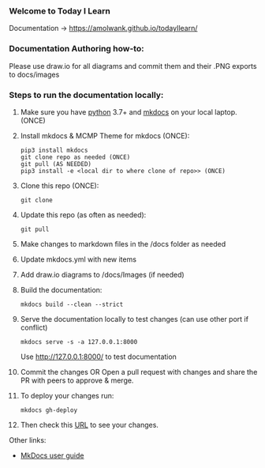 ### Welcome to Today I Learn
Documentation -> https://amolwank.github.io/todayIlearn/


### Documentation Authoring how-to:

Please use draw.io for all diagrams and commit them and their .PNG exports to docs/images

### Steps to run the documentation locally:

 1. Make sure you have [python](https://www.python.org/downloads) 3.7+ and [mkdocs](https://www.mkdocs.org/) on your local laptop. (ONCE)
 1. Install mkdocs & MCMP Theme for mkdocs (ONCE):

        pip3 install mkdocs
        git clone repo as needed (ONCE)
        git pull (AS NEEDED)
        pip3 install -e <local dir to where clone of repo>> (ONCE)
        
 1. Clone this repo (ONCE):
 
        git clone 
    
 1. Update this repo (as often as needed):
 
        git pull
    
 1. Make changes to markdown files in the /docs folder as needed
 1. Update mkdocs.yml with new items
 1. Add draw.io diagrams to /docs/Images (if needed)
 2. Build the documentation:
 
        mkdocs build --clean --strict
    
 3. Serve the documentation locally to test changes (can use other port if conflict)
 
        mkdocs serve -s -a 127.0.0.1:8000
        
    Use http://127.0.0.1:8000/ to test documentation
    
 4. Commit the changes  OR Open a pull request with changes and share the PR with peers to approve & merge. 
 5. To deploy your changes run:
        
        mkdocs gh-deploy

1. Then check this [URL](https://pages.github.com/todayilearn/) to see your changes. 

Other links:
- [MkDocs user guide](https://www.mkdocs.org/user-guide/)
